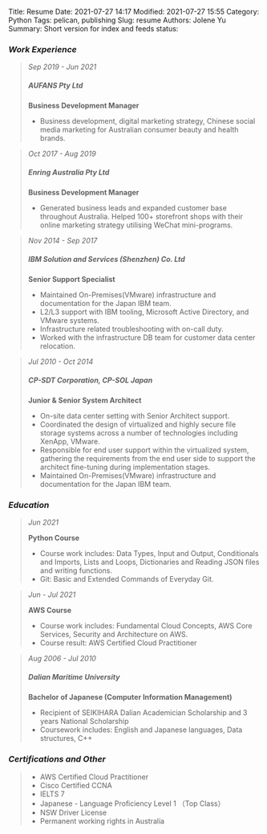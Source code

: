 Title: Resume
Date: 2021-07-27 14:17
Modified: 2021-07-27 15:55
Category: Python
Tags: pelican, publishing
Slug: resume
Authors: Jolene Yu
Summary: Short version for index and feeds
status: 


### ***Work Experience***

> *Sep 2019 - Jun 2021*
> ##### AUFANS Pty Ltd
> **Business Development Manager**
>
> * Business development, digital marketing strategy, Chinese social media marketing for Australian consumer beauty and health brands.

> *Oct 2017 - Aug 2019*
> ##### Enring Australia Pty Ltd
> **Business Development Manager**
>
> * Generated business leads and expanded customer base throughout Australia. Helped 100+ storefront shops with their online marketing strategy utilising WeChat mini-programs.

> *Nov 2014 - Sep 2017*
> ##### IBM Solution and Services (Shenzhen) Co. Ltd
> **Senior Support Specialist**
>
> * Maintained On-Premises(VMware) infrastructure and documentation for the Japan IBM team.
> * L2/L3 support with IBM tooling, Microsoft Active Directory, and VMware systems.
> * Infrastructure related troubleshooting with on-call duty.
> * Worked with the infrastructure DB team for customer data center relocation.

> *Jul 2010 - Oct 2014*
> ##### CP-SDT Corporation, CP-SOL Japan
> **Junior & Senior System Architect**
>
> * On-site data center setting with Senior Architect support.
> * Coordinated the design of virtualized and highly secure file storage systems across a number of technologies including XenApp, VMware.
> * Responsible for end user support within the virtualized system, gathering the requirements from the end user side to support the architect fine-tuning during implementation stages.
> * Maintained On-Premises(VMware) infrastructure and documentation for the Japan IBM team.


### ***Education***

> *Jun 2021*
>
> **Python Course**
>
> * Course work includes: Data Types, Input and Output, Conditionals and Imports, Lists and Loops, Dictionaries and Reading JSON files and writing functions.
> * Git: Basic and Extended Commands of Everyday Git. 

> *Jun - Jul 2021*
>
> **AWS Course**
>
> * Course work includes: Fundamental Cloud Concepts, AWS Core Services, Security and Architecture on AWS.
> * Course result: AWS Certified Cloud Practitioner

> *Aug 2006 - Jul 2010*
>
> ##### Dalian Maritime University
> **Bachelor of Japanese (Computer Information Management)**
>
> * Recipient of SEIKIHARA Dalian Academician Scholarship and 3 years National Scholarship
> * Coursework includes: English and Japanese languages, Data structures, C++

### ***Certifications and Other***

> * AWS Certified Cloud Practitioner
> * Cisco Certified CCNA
> * IELTS 7
> * Japanese - Language Proficiency Level 1 （Top Class）
> * NSW Driver License
> * Permanent working rights in Australia